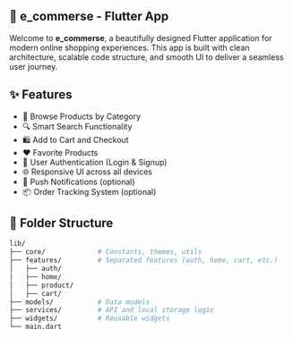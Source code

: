 ## 🛒 e_commerse - Flutter App

Welcome to **e_commerse**, a beautifully designed Flutter application for modern online shopping experiences. This app is built with clean architecture, scalable code structure, and smooth UI to deliver a seamless user journey.

## ✨ Features

- 🧾 Browse Products by Category
- 🔍 Smart Search Functionality
- 🛍 Add to Cart and Checkout
- ❤️ Favorite Products
- 👤 User Authentication (Login & Signup)
- 🌐 Responsive UI across all devices
- 🔔 Push Notifications (optional)
- 📦 Order Tracking System (optional)

## 📂 Folder Structure

```bash
lib/
├── core/             # Constants, themes, utils
├── features/         # Separated features (auth, home, cart, etc.)
│   ├── auth/
│   ├── home/
│   ├── product/
│   ├── cart/
├── models/           # Data models
├── services/         # API and local storage logic
├── widgets/          # Reusable widgets
└── main.dart

